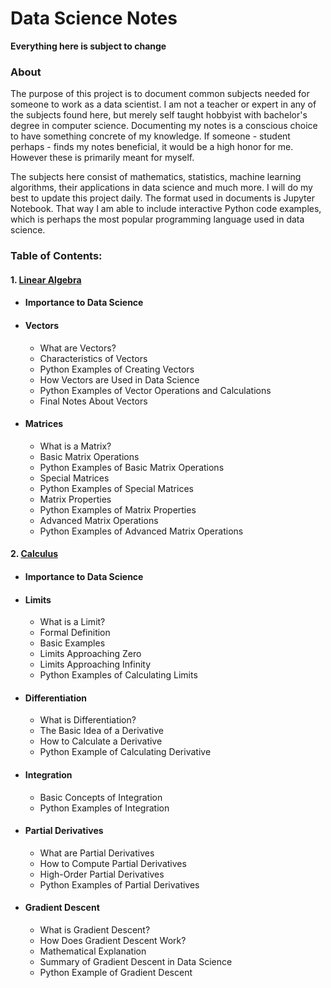 # Data Science Notes
**Everything here is subject to change**
### About
The purpose of this project is to document common subjects needed for someone to work as a data scientist. I am not a teacher or expert in any of the subjects found here, but merely self taught hobbyist with bachelor's degree in computer science. Documenting my notes is a conscious choice to have something concrete of my knowledge. If someone - student perhaps - finds my notes beneficial, it would be a high honor for me. However these is primarily meant for myself.

The subjects here consist of mathematics, statistics, machine learning algorithms, their applications in data science and much more. I will do my best to update this project daily. The format used in documents is Jupyter Notebook. That way I am able to include interactive Python code examples, which is perhaps the most popular programming language used in data science. 

### Table of Contents:
#### 1. [Linear Algebra](https://github.com/Dazurashi/Data-Science/blob/main/Math-and-Statistics/linear-algebra.ipynb)
+ #### Importance to Data Science
+ #### Vectors
  - What are Vectors?
  - Characteristics of Vectors
  - Python Examples of Creating Vectors
  - How Vectors are Used in Data Science
  - Python Examples of Vector Operations and Calculations
  - Final Notes About Vectors
+ #### Matrices
  - What is a Matrix?
  - Basic Matrix Operations
  - Python Examples of Basic Matrix Operations
  - Special Matrices
  - Python Examples of Special Matrices
  - Matrix Properties
  - Python Examples of Matrix Properties
  - Advanced Matrix Operations
  - Python Examples of Advanced Matrix Operations
#### 2. [Calculus](https://github.com/Dazurashi/Data-Science/blob/main/Math-and-Statistics/calculus.ipynb)
+ #### Importance to Data Science
+ #### Limits
  - What is a Limit?
  - Formal Definition
  - Basic Examples
  - Limits Approaching Zero
  - Limits Approaching Infinity
  - Python Examples of Calculating Limits
+ #### Differentiation
  - What is Differentiation?
  - The Basic Idea of a Derivative
  - How to Calculate a Derivative
  - Python Example of Calculating Derivative
+ #### Integration
  - Basic Concepts of Integration
  - Python Examples of Integration
+ #### Partial Derivatives
  - What are Partial Derivatives
  - How to Compute Partial Derivatives
  - High-Order Partial Derivatives
  - Python Examples of Partial Derivatives
+ #### Gradient Descent
  - What is Gradient Descent?
  - How Does Gradient Descent Work?
  - Mathematical Explanation
  - Summary of Gradient Descent in Data Science
  - Python Example of Gradient Descent
